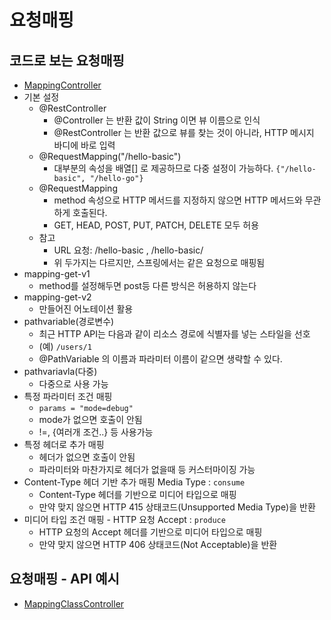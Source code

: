 # 요청매핑

## 코드로 보는 요청매핑

- [MappingController](./springmvc/src/main/java/hello/springmvc/basic/requestmapping/MappingController.java)
- 기본 설정
  - @RestController
    - @Controller 는 반환 값이 String 이면 뷰 이름으로 인식
    - @RestController 는 반환 값으로 뷰를 찾는 것이 아니라, HTTP 메시지 바디에 바로 입력
  - @RequestMapping("/hello-basic")
    - 대부분의 속성을 배열[] 로 제공하므로 다중 설정이 가능하다. `{"/hello-basic", "/hello-go"}`
  - @RequestMapping
    - method 속성으로 HTTP 메서드를 지정하지 않으면 HTTP 메서드와 무관하게 호출된다.
    - GET, HEAD, POST, PUT, PATCH, DELETE 모두 허용 
  - 참고
    - URL 요청: /hello-basic , /hello-basic/
    - 위 두가지는 다르지만, 스프링에서는 같은 요청으로 매핑됨
- mapping-get-v1
  - method를 설정해두면 post등 다른 방식은 허용하지 않는다
- mapping-get-v2
  - 만들어진 어노테이션 활용
- pathvariable(경로변수)
  - 최근 HTTP API는 다음과 같이 리소스 경로에 식별자를 넣는 스타일을 선호
  - (예) `/users/1`
  - @PathVariable 의 이름과 파라미터 이름이 같으면 생략할 수 있다.
- pathvariavla(다중)
  - 다중으로 사용 가능
- 특정 파라미터 조건 매핑
  - `params = "mode=debug"`
  - mode가 없으면 호출이 안됨
  - !=, {여러개 조건..} 등 사용가능
- 특정 헤더로 추가 매핑
  - 헤더가 없으면 호출이 안됨
  - 파라미터와 마찬가지로 헤더가 없을때 등 커스터마이징 가능
- Content-Type 헤더 기반 추가 매핑 Media Type : `consume`
  - Content-Type 헤더를 기반으로 미디어 타입으로 매핑
  - 만약 맞지 않으면 HTTP 415 상태코드(Unsupported Media Type)을 반환
- 미디어 타입 조건 매핑 - HTTP 요청 Accept : `produce`
  - HTTP 요청의 Accept 헤더를 기반으로 미디어 타입으로 매핑
  - 만약 맞지 않으면 HTTP 406 상태코드(Not Acceptable)을 반환

## 요청매핑 - API 예시

- [MappingClassController](./springmvc/src/main/java/hello/springmvc/basic/requestmapping/MappingClassController.java)
